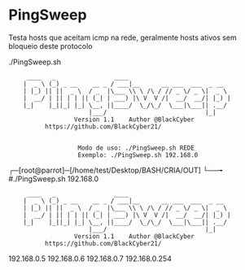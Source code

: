 # PingSweep
Testa hosts que aceitam icmp na rede, geralmente hosts ativos sem bloqueio deste protocolo

./PingSweep.sh 

		 ____   _                ____
		|  _ \ (_) _ __    __ _ / ___|__      __ ___  ___  _ __
		| |_) || ||  _ \  / _  |\___ \\ \ /\ / // _ \/ _ \|  _ \
		|  __/ | || | | || (_| | ___) |\ V  V /|  __/  __/| |_) |
		|_|    |_||_| |_| \__, ||____/  \_/\_/  \___|\___|| .__/
		                  |___/                           |_|
            		  Version 1.1    Author @BlackCyber
			  https://github.com/BlackCyber21/


                       Modo de uso: ./PingSweep.sh REDE
                       Exemplo: ./PingSweep.sh 192.168.0

┌─[root@parrot]─[/home/test/Desktop/BASH/CRIA/OUT]
└──╼ #./PingSweep.sh 192.168.0

		 ____   _                ____
		|  _ \ (_) _ __    __ _ / ___|__      __ ___  ___  _ __
		| |_) || ||  _ \  / _  |\___ \\ \ /\ / // _ \/ _ \|  _ \
		|  __/ | || | | || (_| | ___) |\ V  V /|  __/  __/| |_) |
		|_|    |_||_| |_| \__, ||____/  \_/\_/  \___|\___|| .__/
		                  |___/                           |_|
            		  Version 1.1    Author @BlackCyber
			  https://github.com/BlackCyber21/

192.168.0.5
192.168.0.6
192.168.0.7
192.168.0.254
